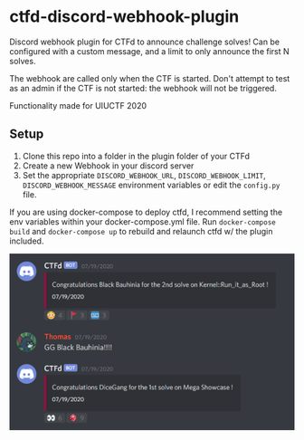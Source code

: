 # ctfd-discord-webhook-plugin

Discord webhook plugin for CTFd to announce challenge solves! Can be configured with a custom message, and a limit to only announce the first N solves.

The webhook are called only when the CTF is started. Don't attempt to test as an admin if the CTF is not started: the webhook will not be triggered.

Functionality made for UIUCTF 2020

## Setup
1. Clone this repo into a folder in the plugin folder of your CTFd
2. Create a new Webhook in your discord server
3. Set the appropriate `DISCORD_WEBHOOK_URL`, `DISCORD_WEBHOOK_LIMIT`, `DISCORD_WEBHOOK_MESSAGE` environment variables or edit the `config.py` file.

If you are using docker-compose to deploy ctfd, I recommend setting the env variables within your docker-compose.yml file. Run `docker-compose build` and `docker-compose up` to rebuild and relaunch ctfd w/ the plugin included.


![preview](./discord-webhook-preview.png)
